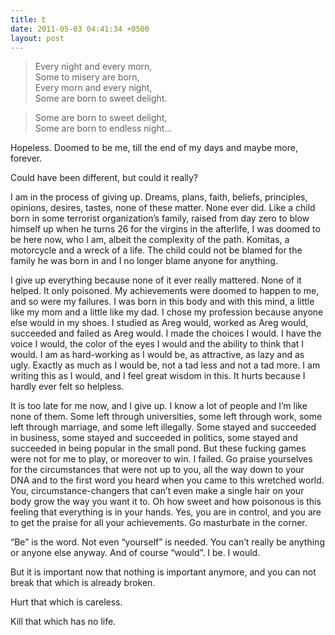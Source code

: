 ```yaml
---
title: է
date: 2011-05-03 04:41:34 +0500
layout: post
---
```

> Every night and every morn,  
> Some to misery are born,  
> Every morn and every night,  
> Some are born to sweet delight.

> Some are born to sweet delight,  
> Some are born to endless night…

Hopeless. Doomed to be me, till the end of my days and maybe more, forever.

Could have been different, but could it really?

I am in the process of giving up. Dreams, plans, faith, beliefs, principles, opinions, desires, tastes, none of these matter. None ever did. Like a child born in some terrorist organization’s family, raised from day zero to blow himself up when he turns 26 for the virgins in the afterlife, I was doomed to be here now, who I am, albeit the complexity of the path. Komitas, a motorcycle and a wreck of a life. The child could not be blamed for the family he was born in and I no longer blame anyone for anything.

I give up everything because none of it ever really mattered. None of it helped. It only poisoned. My achievements were doomed to happen to me, and so were my failures. I was born in this body and with this mind, a little like my mom and a little like my dad. I chose my profession because anyone else would in my shoes. I studied as Areg would, worked as Areg would, succeeded and failed as Areg would. I made the choices I would. I have the voice I would, the color of the eyes I would and the ability to think that I would. I am as hard-working as I would be, as attractive, as lazy and as ugly. Exactly as much as I would be, not a tad less and not a tad more. I am writing this as I would, and I feel great wisdom in this. It hurts because I hardly ever felt so helpless.

It is too late for me now, and I give up. I know a lot of people and I’m like none of them. Some left through universities, some left through work, some left through marriage, and some left illegally. Some stayed and succeeded in business, some stayed and succeeded in politics, some stayed and succeeded in being popular in the small pond. But these fucking games were not for me to play, or moreover to win. I failed. Go praise yourselves for the circumstances that were not up to you, all the way down to your DNA and to the first word you heard when you came to this wretched world. You, circumstance-changers that can’t even make a single hair on your body grow the way you want it to. Oh how sweet and how poisonous is this feeling that everything is in your hands. Yes, you are in control, and you are to get the praise for all your achievements. Go masturbate in the corner.

“Be” is the word. Not even “yourself” is needed. You can’t really be anything or anyone else anyway. And of course “would”. I be. I would.

But it is important now that nothing is important anymore, and you can not break that which is already broken.

Hurt that which is careless.

Kill that which has no life.
